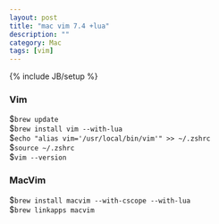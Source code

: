 ```yaml
---
layout: post
title: "mac vim 7.4 +lua"
description: ""
category: Mac
tags: [vim]
---
```

{% include JB/setup %}

### Vim
$`brew update`  
$`brew install vim --with-lua`  
$`echo "alias vim='/usr/local/bin/vim'" >> ~/.zshrc`  
$`source ~/.zshrc`  
$`vim --version`

### MacVim
$`brew install macvim --with-cscope --with-lua`  
$`brew linkapps macvim` 